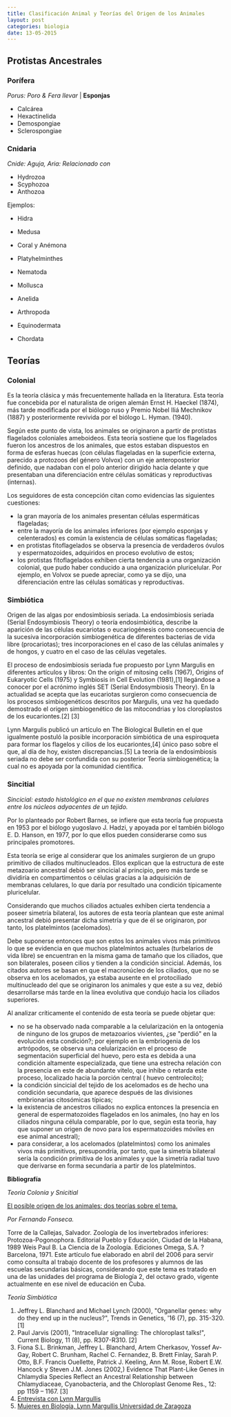```yaml
---
title: Clasificación Animal y Teorías del Origen de los Animales
layout: post
categories: biologia 
date: 13-05-2015
---
```


## Protistas Ancestrales

### Porífera

*Porus: Poro & Fera llevar* | **Esponjas**

- Calcárea
- Hexactinelida
- Demospongiae
- Sclerospongiae

### Cnidaria

*Cnide: Aguja, Aria: Relacionado con*

- Hydrozoa
- Scyphozoa
- Anthozoa

Ejemplos:

- Hidra
- Medusa
- Coral y Anémona

- Platyhelminthes
- Nematoda
- Mollusca
- Anelida
- Arthropoda
- Equinodermata
- Chordata

## Teorías

### Colonial

Es la teoría clásica y más frecuentemente hallada en la literatura. Esta teoría fue concebida por el naturalista de origen alemán Ernst H. Haeckel (1874), más tarde modificada por el biólogo ruso y Premio Nobel Iliá Mechnikov (1887) y posteriormente revivida por el biólogo L. Hyman. (1940).

Según este punto de vista, los animales se originaron a partir de protistas flagelados coloniales ameboideos. Esta teoría sostiene que los flagelados fueron los ancestros de los animales, que estos estaban dispuestos en forma de esferas huecas (con células flageladas en la superficie externa, parecido a protozoos del género Volvox) con un eje anteroposterior definido, que nadaban con el polo anterior dirigido hacia delante y que presentaban una diferenciación entre células somáticas y reproductivas (internas).

Los seguidores de esta concepción citan como evidencias las siguientes cuestiones:

- la gran mayoría de los animales presentan células espermáticas flageladas;
- entre la mayoría de los animales inferiores (por ejemplo esponjas y celenterados) es común la existencia de células somáticas flageladas;
- en protistas fitoflagelados se observa la presencia de verdaderos óvulos y espermatozoides, adquiridos en proceso evolutivo de estos;
- los protistas fitoflagelados exhiben cierta tendencia a una organización colonial, que pudo haber conducido a una organización pluricelular. Por ejemplo, en Volvox se puede apreciar, como ya se dijo, una diferenciación entre las células somáticas y reproductivas.

### Simbiótica

Origen de las algas por endosimbiosis seriada.
La endosimbiosis seriada (Serial Endosymbiosis Theory) o teoría endosimbiótica, describe la aparición de las células eucariotas o eucariogénesis como consecuencia de la sucesiva incorporación simbiogenética de diferentes bacterias de vida libre (procariotas); tres incorporaciones en el caso de las células animales y de hongos, y cuatro en el caso de las células vegetales.

El proceso de endosimbiosis seriada fue propuesto por Lynn Margulis en diferentes artículos y libros: On the origin of mitosing cells (1967), Origins of Eukaryotic Cells (1975) y Symbiosis in Cell Evolution (1981),[1] llegándose a conocer por el acrónimo inglés SET (Serial Endosymbiosis Theory). En la actualidad se acepta que las eucariotas surgieron como consecuencia de los procesos simbiogenéticos descritos por Margulis, una vez ha quedado demostrado el origen simbiogenético de las mitocondrias y los cloroplastos de los eucariontes.[2] [3]

Lynn Margulis publicó un artículo en The Biological Bulletin en el que igualmente postuló la posible incorporación simbiótica de una espiroqueta para formar los flagelos y cilios de los eucariontes,[4] único paso sobre el que, al día de hoy, existen discrepancias.[5] La teoría de la endosimbiosis seriada no debe ser confundida con su posterior Teoría simbiogenética; la cual no es apoyada por la comunidad científica.

### Sincitial

*Sincicial: estado histológico en el que no existen membranas celulares entre los núcleos adyacentes de un tejido.*

Por lo planteado por Robert Barnes, se infiere que esta teoría fue propuesta en 1953 por el biólogo yugoslavo J. Hadzi, y apoyada por el también biólogo E. D. Hanson, en 1977, por lo que ellos pueden considerarse como sus principales promotores.

Esta teoría se erige al considerar que los animales surgieron de un grupo primitivo de ciliados multinucleados. Ellos explican que la estructura de este metazoario ancestral debió ser sincicial al principio, pero más tarde se dividiría en compartimentos o células gracias a la adquisición de membranas celulares, lo que daría por resultado una condición típicamente pluricelular.

Considerando que muchos ciliados actuales exhiben cierta tendencia a poseer simetría bilateral, los autores de esta teoría plantean que este animal ancestral debió presentar dicha simetría y que de él se originaron, por tanto, los platelmintos (acelomados).

Debe suponerse entonces que son estos los animales vivos más primitivos lo que se evidencia en que muchos platelmintos actuales (turbelarios de vida libre) se encuentran en la misma gama de tamaño que los ciliados, que son bilaterales, poseen cilios y tienden a la condición sincicial. Además, los citados autores se basan en que el macronúcleo de los ciliados, que no se observa en los acelomados, ya estaba ausente en el protociliado multinucleado del que se originaron los animales y que este a su vez, debió desarrollarse más tarde en la línea evolutiva que condujo hacia los ciliados superiores.

Al analizar críticamente el contenido de esta teoría se puede objetar que:

- no se ha observado nada comparable a la celularización en la ontogenia de ninguno de los grupos de metazoarios vivientes, ¿se "perdió" en la evolución esta condición?; por ejemplo en la embriogenia de los artrópodos, se observa una celularización en el proceso de segmentación superficial del huevo, pero esta es debida a una condición altamente especializada, que tiene una estrecha relación con la presencia en este de abundante vitelo, que inhibe o retarda este proceso, localizado hacia la porción central ( huevo centrolecito);
- la condición sincicial del tejido de los acelomados es de hecho una condición secundaria, que aparece después de las divisiones embrionarias citosómicas típicas;
- la existencia de ancestros ciliados no explica entonces la presencia en general de espermatozoides flagelados en los animales, (no hay en los ciliados ninguna célula comparable, por lo que, según esta teoría, hay que suponer un origen de novo para los espermatozoides móviles en ese animal ancestral);
- para considerar, a los acelomados (platelmintos) como los animales vivos más primitivos, presupondría, por tanto, que la simetría bilateral sería la condición primitiva de los animales y que la simetría radial tuvo que derivarse en forma secundaria a partir de los platelmintos.

**Bibliografía**

*Teoría Colonia y Snicitial*

[El posible origen de los animales: dos teorías sobre el tema.](http://m.monografias.com/trabajos36/origen-animales/origen-animales2.shtml)

*Por Fernando Fonseca.*

Torre de la Callejas, Salvador. Zoología de los invertebrados inferiores: Protozoa-Pogonophora. Editorial Pueblo y Educación, Ciudad de la Habana, 1989
Weis Paul B. La Ciencia de la Zoología. Ediciones Omega, S.A. ? Barcelona, 1971.
Este artículo fue elaborado en abril del 2006 para servir como consulta al trabajo docente de los profesores y alumnos de las escuelas secundarias básicas, considerando que este tema es tratado en una de las unidades del programa de Biología 2, del octavo grado, vigente actualmente en ese nivel de educación en Cuba.

*Teoría Simbiótica*

1. Jeffrey L. Blanchard and Michael Lynch (2000), "Organellar genes: why do they end up in the nucleus?", Trends in Genetics, '16 (7), pp. 315-320.[1]
2. Paul Jarvis (2001), "Intracellular signalling: The chloroplast talks!", Current Biology, 11 (8), pp. R307-R310. [2]
3. Fiona S.L. Brinkman, Jeffrey L. Blanchard, Artem Cherkasov, Yossef Av-Gay, Robert C. Brunham, Rachel C. Fernandez, B. Brett Finlay, Sarah P. Otto, B.F. Francis Ouellette, Patrick J. Keeling, Ann M. Rose, Robert E.W. Hancock y Steven J.M. Jones (2002,) Evidence That Plant-Like Genes in Chlamydia Species Reflect an Ancestral Relationship between Chlamydiaceae, Cyanobacteria, and the Chloroplast Genome Res., 12: pp 1159 – 1167. [3]
4. [Entrevista con Lynn Margullis](http://www.oei.es/divulgacioncientifica/entrevistas_052.htm)
5. [Mujeres en Biología, Lynn Margullis Universidad de Zaragoza](http://www.wzar.unizar.es/siem/mujeres_ciencias/4.BIOGRAFiAS/LMargulis.html)
